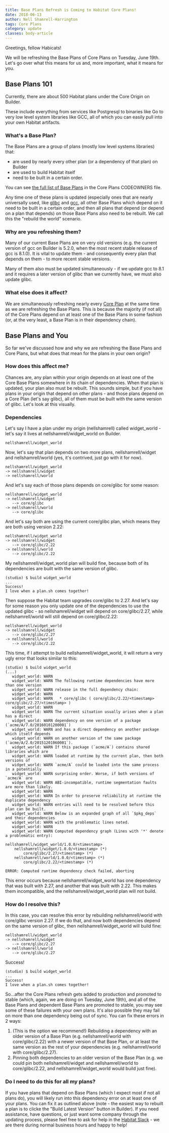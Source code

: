 ```yaml
---
title: Base Plans Refresh is Coming to Habitat Core Plans!
date: 2018-06-13
author: Nell Shamrell-Harrington
tags: Core Plans
category: update
classes: body-article
---
```


Greetings, fellow Habicats!

We will be refreshing the Base Plans of Core Plans on Tuesday, June 19th.  Let's go over what this means for us and, more important, what it means for you.

## Base Plans 101

Currently, there are about 500 Habitat plans under the Core Origin on Builder.

These include everything from services like Postgresql to binaries like Go to very low level system libraries like GCC, all of which you can easily pull into your own Habitat artifacts.

### What's a Base Plan?

The Base Plans are a group of plans (mostly low level systems libraries) that:

* are used by nearly every other plan (or a dependency of that plan) on Builder
* are used to build Habitat itself
* need to be built in a certain order.

You can see [the full list of Base Plans](https://github.com/habitat-sh/Core-Plans/blob/master/CODEOWNERS) in the Core Plans CODEOWNERS file.

Any time one of these plans is updated (especially ones that are nearly universally used, like [glibc](https://en.wikipedia.org/wiki/GNU_C_Library) and [gcc](https://gcc.gnu.org/), all other Base Plans which depend on it need to be built in a certain order, and then all plans that depend (or depend on a plan that depends) on those Base Plans also need to be rebuilt. We call this the "rebuild the world" scenario.

### Why are you refreshing them?

Many of our current Base Plans are on very old versions (e.g. the current version of gcc on Builder is 5.2.0, when the most recent stable release of gcc is 8.1.0).  It is vital to update them - and consequently every plan that depends on them - to more recent stable versions.

Many of them also must be updated simultaneously - if we update gcc to 8.1 and it requires a later version of glibc than we currently have, we must also update glibc.

### What else does it affect?

We are simultaneously refreshing nearly every [Core Plan](https://github.com/habitat-sh/Core-Plans/) at the same time as we are refreshing the Base Plans.  This is because the majority (if not all) of the Core Plans depend on at least one of the Base Plans in some fashion (or, at the very least, a Base Plan is in their dependency chain).

## Base Plans and You

So far we've discussed how and why we are refreshing the Base Plans and Core Plans, but what does that mean for the plans in your own origin?

### How does this affect me?

Chances are, any plan within your origin depends on at least one of the Core Base Plans somewhere in its chain of dependencies.  When that plan is updated, your plan also must be rebuilt.  This sounds simple, but if you have plans in your origin that depend on other plans - and those plans depend on a Core Plan (let's say glibc), all of them must be built with the same version of glibc.  Let's look at this visually.

### Dependencies

Let's say I have a plan under my origin (nellshamrell) called widget_world - let's say it lives at nellshamrell/widget_world on Builder.

```
nellshamrell/widget_world
```

Now, let's say that plan depends on two more plans,  nellshamrell/widget and nellshamrell/world (yes, it's contrived, just go with it for now).

```
nellshamrell/widget_world
-> nellshamrell/widget
-> nellshamrell/world
```

And let's say each of those plans depends on core/glibc for some reason:

```
nellshamrell/widget_world
-> nellshamrell/widget
   --> core/glibc
-> nellshamrell/world
   --> core/glibc
```

And let's say both are using the current core/glibc plan, which means they are both using version 2.22:

```
nellshamrell/widget_world
-> nellshamrell/widget
   --> core/glibc/2.22
-> nellshamrell/world
   --> core/glibc/2.22
```

My nellshamrell/widget_world plan will build fine, because both of its dependencies are built with the same version of glibc.

```
(studio) $ build widget_world
...
Success!
I love when a plan.sh comes together!
```

Then suppose the Habitat team upgrades core/glibc to 2.27.  And let's say for some reason you only update one of the dependencies to use the updated glibc - so nellshamrell/widget will depend on core/glibc/2.27, while nellshamrell/world will still depend on core/glibc/2.22:

```
nellshamrell/widget_world
-> nellshamrell/widget
   --> core/glibc/2.27
-> nellshamrell/world
   --> core/glibc/2.22
```

This time, if I attempt to build nellshamrell/widget_world, it will return a very ugly error that looks similar to this:

```
(studio) $ build widget_world
(...)
   widget_world: WARN
   widget_world: WARN The following runtime dependencies have more than one version
   widget_world: WARN release in the full dependency chain:
   widget_world: WARN
   widget_world: WARN   * core/glibc ( core/glibc/2.22/<timestamp> core/glibc/2.27/<timestamp> )
   widget_world: WARN
   widget_world: WARN The current situation usually arises when a plan has a direct
   widget_world: WARN dependency on one version of a package (`acme/A/7.0/20160101200001`)
   widget_world: WARN and has a direct dependency on another package which itself depends
   widget_world: WARN on another version of the same package (`acme/A/2.0/20151201060001`).
   widget_world: WARN If this package (`acme/A`) contains shared libraries which are
   widget_world: WARN loaded at runtime by the current plan, then both versions of
   widget_world: WARN `acme/A` could be loaded into the same process in a potentially
   widget_world: WARN surprising order. Worse, if both versions of `acme/A` are
   widget_world: WARN ABI-incompatible, runtime segmentation faults are more than likely.
   widget_world: WARN
   widget_world: WARN In order to preserve reliability at runtime the duplicate dependency
   widget_world: WARN entries will need to be resolved before this plan can be built.
   widget_world: WARN Below is an expanded graph of all `$pkg_deps` and their dependencies
   widget_world: WARN with the problematic lines noted.
   widget_world: WARN
   widget_world: WARN Computed dependency graph (Lines with '*' denote a problematic entry):

nellshamrell/widget_world/1.0.0/<timestamp>
    nellshamrell/widget/1.0.0/<timestamp> (*)
        core/glibc/2.27/<timestamp> (*)
    nellshamrell/world/1.0.0/<timestamp> (*)
        core/glibc/2.22/<timestamp> (*)

ERROR: Computed runtime dependency check failed, aborting
```

This error occurs because nellshamrell/widget_world has one dependency that was built with 2.27, and another that was built with 2.22.  This makes them incompatible, and the nellshamrell/widget_world plan will not build.

### How do I resolve this?

In this case, you can resolve this error by rebuilding nellshamrell/world with core/glibc version 2.27.  If we do that, and now both dependencies depend on the same version of glibc, then nellshamrell/widget_world will build fine:

```
nellshamrell/widget_world
-> nellshamrell/widget
   --> core/glibc/2.27
-> nellshamrell/world
   --> core/glibc/2.27
```

Success!

```
(studio) $ build widget_world
...
Success!
I love when a plan.sh comes together!
```

So...after the Core Plans refresh gets added to production and promoted to stable (which, again, we are doing on Tuesday, June 19th), and all of the Base Plans and dependent Base Plans are promoted to stable, you may see some of these failures with your own plans.  It's also possible they may fail on more than one dependency being out of sync.  You can fix these errors in 2 ways:

1. (This is the option we recommend!) Rebuilding a dependency with an older version of a Base Plan (e.g. nellshamrell/world with core/glibc/2.22) with a newer version of that Base Plan, or at least the same version as the rest of your dependencies (e.g. nellshamrell/world with core/glibc/2.27).
2. Pinning both dependencies to an older version of the Base Plan (e.g. we could pin both nellshamrell/widget and nellshamrell/world to core/glibc/2.22, and nellshamrell/widget_world would build just fine).

### Do I need to do this for all my plans?

If you have plans that depend on Base Plans (which I expect most if not all plans do), you will likely run into this dependency error on at least one of your plans.  You can fix it as outlined above (note - the easiest way to rebuilt a plan is to clicke the "Build Latest Version" button in Builder). If you need assistance, have questions, or just want some company through the updating process, please feel free to ask for help in the [Habitat Slack](http://slack.habitat.sh/) - we are there during normal business hours and happy to help!